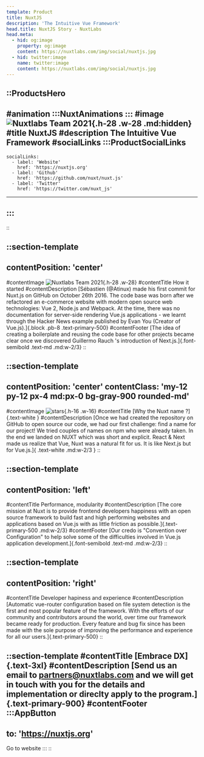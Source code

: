 ```yaml
---
template: Product
title: NuxtJS
description: 'The Intuitive Vue Framework'
head.title: NuxtJS Story - NuxtLabs
head.meta:
  - hid: og:image
    property: og:image
    content: https://nuxtlabs.com/img/social/nuxtjs.jpg
  - hid: twitter:image
    name: twitter:image
    content: https://nuxtlabs.com/img/social/nuxtjs.jpg
---
```


::ProductsHero
---
#animation
  :::NuxtAnimations
  :::
#image
![Nuxtlabs Team 2021](/img/products/nuxtJSLogo.svg){.h-28 .w-28 .md:hidden}
#title
NuxtJS
#description
The Intuitive Vue Framework
#socialLinks
  :::ProductSocialLinks
  ---
    socialLinks:
      - label: 'Website'
        href: 'https://nuxtjs.org'
      - label: 'Github'
        href: 'https://github.com/nuxt/nuxt.js'
      - label: 'Twitter'
        href: 'https://twitter.com/nuxt_js'
  ---
  :::
---
::

<!-- How we started section -->
::section-template
---
contentPosition: 'center'
---
#contentImage
![Nuxtlabs Team 2021](/img/products/nuxt-how-started-line.svg){.h-28 .w-28}
#contentTitle
How it started
#contentDescription
[Sébastien (@Atinux) made his first commit for Nuxt.js on GitHub on October
26th 2016. The code base was born after we refactored an e-commerce
website with modern open source web technologies: Vue 2, Node.js and
Webpack. At the time, there was no documentation for server-side rendering
Vue.js applications - we learnt through the Hacker News example published
by Evan You (Creator of Vue.js).]{.block .pb-8 .text-primary-500}
#contentFooter
[The idea of creating a boilerplate and reusing the code base for other
projects became clear once we discovered Guillermo Rauch 's introduction
of Next.js.]{.font-semibold .text-md .md:w-2/3}
::

<!-- Why the nuxt name section -->
::section-template
---
contentPosition: 'center'
contentClass: 'my-12 py-12 px-4 md:px-0 bg-gray-900 rounded-md'
---
#contentImage
![stars](/img/products/nuxt-stars.svg){.h-16 .w-16}
#contentTitle
[Why the Nuxt name ?]{.text-white }
#contentDescription
[Once we had created the repository on GitHub to open source our code, we had our first challenge: find a name for our project! We tried couples of names on npm who were already taken. In the end we landed on NUXT which was short and explicit. React & Next made us realize that Vue, Nuxt was a natural fit for us. It is like Next.js but for Vue.js.]{ .text-white .md:w-2/3 }
::

<!-- performance section -->
::section-template
---
contentPosition: 'left'
---
#contentTitle
Performance, modularity
#contentDescription
[The core mission at Nuxt is to provide frontend developers happiness with an open source framework to build fast and high performing websites and applications based on Vue.js with as little friction as possible.]{.text-primary-500 .md:w-2/3}
#contentFooter
[Our credo is "Convention over Configuration" to help solve some of the difficulties involved in Vue.js application development.]{.font-semibold .text-md .md:w-2/3}
::

<!-- developer hapiness section -->
::section-template
---
contentPosition: 'right'
---
#contentTitle
Developer hapiness and experience
#contentDescription
[Automatic vue-router configuration based on file system detection is the first and most popular feature of the framework. With the efforts of our community and contributors around the world, over time our framework became ready for production. Every feature and bug fix since has been made with the sole purpose of improving the performance and experience for all our users.]{.text-primary-500}
::

<!-- Embrace DX section -->
::section-template
#contentTitle
[Embrace DX]{.text-3xl}
#contentDescription
[Send us an email to partners@nuxtlabs.com and we will get in touch with you for the details and implementation or direclty apply to the program.]{.text-primary-900}
#contentFooter
  :::AppButton
  ---
  to: 'https://nuxtjs.org'
  ---
  Go to website
  :::
::

<!-- ## The Intuitive Vue framework.

Sébastien ([@Atinux](https://twitter.com/Atinux)) made his first commit for Nuxt.js on GitHub on October 26th 2016. The code base was born after we refactored an e-commerce website with modern open source web technologies: Vue 2, Node.js and Webpack. At the time, there was no documentation for server-side rendering Vue.js applications - we learnt through the [Hacker News example](https://github.com/vuejs/vue-hackernews-2.0) published by [Evan You](https://twitter.com/youyuxi) (Creator of Vue.js). The idea of creating a boilerplate and reusing the code base for other projects became clear once we discovered [Guillermo Rauch](https://twitter.com/rauchg)'s [introduction of Next.js](https://vercel.com/blog/next).

### Why the NUXT name?

Once we had created the repository on GitHub to open source our code, we had our first challenge: find a name for our project! We tried couples of names on npm who were already taken. In the end we landed on NUXT which was short and explicit. rEact ⇒ nExt made us realize that vUe ⇒ nUxt was a natural fit for us. It is like Next.js but for Vue.js.

### Performance, Modularity and Developers Happiness

The core mission at Nuxt is to provide frontend developers happiness with an open source framework to build fast and high performing websites and applications based on Vue.js with as little friction as possible. Our credo is "Convention over Configuration" to help solve some of the difficulties involved in Vue.js application development. Automatic vue-router configuration based on file system detection is the first and most popular feature of the framework. With the efforts of our community and contributors around the world, over time our framework became ready for production. Every feature and bug fix since has been made with the sole purpose of improving the performance and experience for all our users.

//::learn-more
Learn more on https://nuxtjs.org
:: -->
